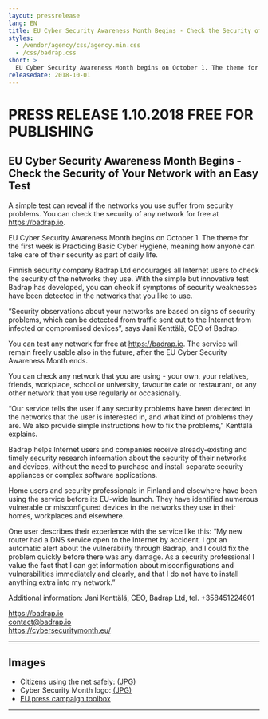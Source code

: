 ```yaml
---
layout: pressrelease
lang: EN
title: EU Cyber Security Awareness Month Begins - Check the Security of Your Network with an Easy Test
styles:
  - /vendor/agency/css/agency.min.css
  - /css/badrap.css
short: >
  EU Cyber Security Awareness Month begins on October 1. The theme for the first week is Practicing Basic Cyber Hygiene, meaning how anyone can take care of their security as part of daily life.
releasedate: 2018-10-01
---
```


# PRESS RELEASE 1.10.2018 FREE FOR PUBLISHING

## EU Cyber Security Awareness Month Begins - Check the Security of Your Network with an Easy Test

A simple test can reveal if the networks you use suffer from security problems. You can check the security of any network for free at <https://badrap.io>.

EU Cyber Security Awareness Month begins on October 1. The theme for the first week is Practicing Basic Cyber Hygiene, meaning how anyone can take care of their security as part of daily life.

Finnish security company Badrap Ltd encourages all Internet users to check the security of the networks they use. With the simple but innovative test Badrap has developed, you can check if symptoms of security weaknesses have been detected in the networks that you like to use.

“Security observations about your networks are based on signs of security problems, which can be detected from traffic sent out to the Internet from infected or compromised devices”, says Jani Kenttälä, CEO of Badrap.

You can test any network for free at <https://badrap.io>. The service will remain freely usable also in the future, after the EU Cyber Security Awareness Month ends.

You can check any network that you are using - your own, your relatives, friends, workplace, school or university, favourite cafe or restaurant, or any other network that you use regularly or occasionally.

“Our service tells the user if any security problems have been detected in the networks that the user is interested in, and what kind of problems they are. We also provide simple instructions how to fix the problems,” Kenttälä explains.

Badrap helps Internet users and companies receive already-existing and timely security research information about the security of their networks and devices, without the need to purchase and install separate security appliances or complex software applications.

Home users and security professionals in Finland and elsewhere have been using the service before its EU-wide launch. They have identified numerous vulnerable or misconfigured devices in the networks they use in their homes, workplaces and elsewhere.

One user describes their experience with the service like this: “My new router had a DNS service open to the Internet by accident. I got an automatic alert about the vulnerability through Badrap, and I could fix the problem quickly before there was any damage. As a security professional I value the fact that I can get information about misconfigurations and vulnerabilities immediately and clearly, and that I do not have to install anything extra into my network.”

Additional information:
Jani Kenttälä, CEO, Badrap Ltd, tel. +358451224601

https://badrap.io<br>
contact@badrap.io<br>
https://cybersecuritymonth.eu/

----
## Images

* Citizens using the net safely: [(JPG)](/press/cartoon.jpg)
* Cyber Security Month logo: [(JPG)](https://cybersecuritymonth.eu/press-campaign-toolbox/visual-identity/logo)
* [EU press campaign toolbox](https://cybersecuritymonth.eu/press-campaign-toolbox)

----
